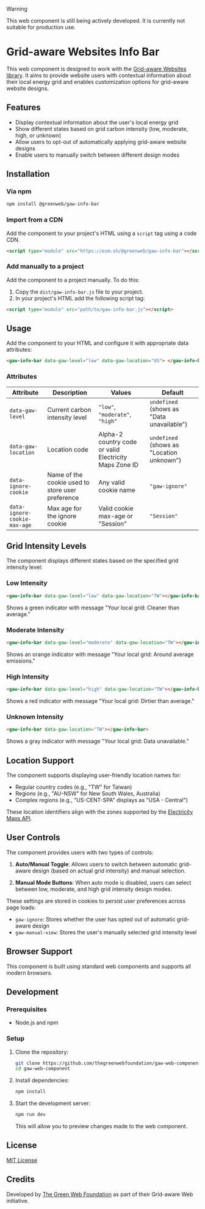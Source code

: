 > [!WARNING]
> This web component is still being actively developed. It is currently not suitable for production use.

# Grid-aware Websites Info Bar

This web component is designed to work with the [Grid-aware Websites library](https://github.com/thegreenwebfoundation/grid-aware-websites). It aims to provide website users with contextual information about their local energy grid and enables customization options for grid-aware website designs.

## Features

- Display contextual information about the user's local energy grid
- Show different states based on grid carbon intensity (low, moderate, high, or unknown)
- Allow users to opt-out of automatically applying grid-aware website designs
- Enable users to manually switch between different design modes

## Installation

### Via npm

```bash
npm install @greenweb/gaw-info-bar
```

### Import from a CDN

Add the component to your project's HTML using a `script` tag using a code CDN.

```html
<script type="module" src="https://esm.sh/@greenweb/gaw-info-bar"></script>
```

### Add manually to a project

Add the component to a project manually. To do this:

1. Copy the `dist/gaw-info-bar.js` file to your project.
2. In your project's HTML add the following script tag:

```html
<script type="module" src="path/to/gaw-info-bar.js"></script>
```

## Usage

Add the component to your HTML and configure it with appropriate data attributes:

```html
<gaw-info-bar data-gaw-level="low" data-gaw-location="US"> </gaw-info-bar>
```

### Attributes

| Attribute                    | Description                                      | Values                                                 | Default                                   |
| ---------------------------- | ------------------------------------------------ | ------------------------------------------------------ | ----------------------------------------- |
| `data-gaw-level`             | Current carbon intensity level                   | `"low"`, `"moderate"`, `"high"`                        | `undefined` (shows as "Data unavailable") |
| `data-gaw-location`          | Location code                                    | Alpha-2 country code or valid Electricity Maps Zone ID | `undefined` (shows as "Location unknown") |
| `data-ignore-cookie`         | Name of the cookie used to store user preference | Any valid cookie name                                  | `"gaw-ignore"`                            |
| `data-ignore-cookie-max-age` | Max age for the ignore cookie                    | Valid cookie max-age or "Session"                      | `"Session"`                               |

## Grid Intensity Levels

The component displays different states based on the specified grid intensity level:

### Low Intensity

```html
<gaw-info-bar data-gaw-level="low" data-gaw-location="TW"></gaw-info-bar>
```

Shows a green indicator with message "Your local grid: Cleaner than average."

### Moderate Intensity

```html
<gaw-info-bar data-gaw-level="moderate" data-gaw-location="TW"></gaw-info-bar>
```

Shows an orange indicator with message "Your local grid: Around average emissions."

### High Intensity

```html
<gaw-info-bar data-gaw-level="high" data-gaw-location="TW"></gaw-info-bar>
```

Shows a red indicator with message "Your local grid: Dirtier than average."

### Unknown Intensity

```html
<gaw-info-bar data-gaw-location="TW"></gaw-info-bar>
```

Shows a gray indicator with message "Your local grid: Data unavailable."

## Location Support

The component supports displaying user-friendly location names for:

- Regular country codes (e.g., "TW" for Taiwan)
- Regions (e.g., "AU-NSW" for New South Wales, Australia)
- Complex regions (e.g., "US-CENT-SPA" displays as "USA - Central")

These location identifiers align with the zones supported by the [Electricity Maps API](https://portal.electricitymaps.com/docs/getting-started#geographical-coverage).

## User Controls

The component provides users with two types of controls:

1. **Auto/Manual Toggle**: Allows users to switch between automatic grid-aware design (based on actual grid intensity) and manual selection.

2. **Manual Mode Buttons**: When auto mode is disabled, users can select between low, moderate, and high grid intensity design modes.

These settings are stored in cookies to persist user preferences across page loads:

- `gaw-ignore`: Stores whether the user has opted out of automatic grid-aware design
- `gaw-manual-view`: Stores the user's manually selected grid intensity level

## Browser Support

This component is built using standard web components and supports all modern browsers.

## Development

### Prerequisites

- Node.js and npm

### Setup

1. Clone the repository:

   ```bash
   git clone https://github.com/thegreenwebfoundation/gaw-web-component.git
   cd gaw-web-component
   ```

2. Install dependencies:

   ```bash
   npm install
   ```

3. Start the development server:

   ```bash
   npm run dev
   ```

   This will allow you to preview changes made to the web component.

## License

[MIT License](LICENSE)

## Credits

Developed by [The Green Web Foundation](https://www.thegreenwebfoundation.org/) as part of their Grid-aware Web initiative.
